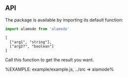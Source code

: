 
## API

The package is available by importing its default function:

```js
import alamode from 'alamode'
```

```### alamode
[
  ["arg1", "string"],
  ["arg2?", "boolean"]
]
```

Call this function to get the result you want.

%EXAMPLE: example/example.js, ../src => alamode%
